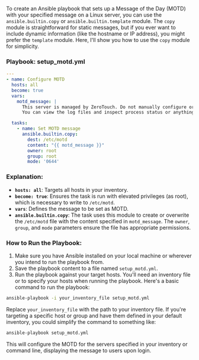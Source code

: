 To create an Ansible playbook that sets up a Message of the Day (MOTD) with your specified message on a Linux server, you can use the `ansible.builtin.copy` or `ansible.builtin.template` module. The `copy` module is straightforward for static messages, but if you ever want to include dynamic information (like the hostname or IP address), you might prefer the `template` module. Here, I'll show you how to use the `copy` module for simplicity.

### Playbook: setup_motd.yml

```yaml
---
- name: Configure MOTD
  hosts: all
  become: true
  vars:
    motd_message: |
      This server is managed by ZeroTouch. Do not manually configure or install anything on this server.
      You can view the log files and inspect process status or anything that does not modify this server.

  tasks:
    - name: Set MOTD message
      ansible.builtin.copy:
        dest: /etc/motd
        content: "{{ motd_message }}"
        owner: root
        group: root
        mode: '0644'
```

### Explanation:

- **`hosts: all`**: Targets all hosts in your inventory.
- **`become: true`**: Ensures the task is run with elevated privileges (as root), which is necessary to write to `/etc/motd`.
- **`vars`**: Defines the message to be set as MOTD.
- **`ansible.builtin.copy`**: The task uses this module to create or overwrite the `/etc/motd` file with the content specified in `motd_message`. The `owner`, `group`, and `mode` parameters ensure the file has appropriate permissions.

### How to Run the Playbook:

1. Make sure you have Ansible installed on your local machine or wherever you intend to run the playbook from.
2. Save the playbook content to a file named `setup_motd.yml`.
3. Run the playbook against your target hosts. You'll need an inventory file or to specify your hosts when running the playbook. Here's a basic command to run the playbook:

```bash
ansible-playbook -i your_inventory_file setup_motd.yml
```

Replace `your_inventory_file` with the path to your inventory file. If you're targeting a specific host or group and have them defined in your default inventory, you could simplify the command to something like:

```bash
ansible-playbook setup_motd.yml
```

This will configure the MOTD for the servers specified in your inventory or command line, displaying the message to users upon login.
